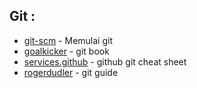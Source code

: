 ## Git :
*  [git-scm](https://git-scm.com/book/id/v1/Memulai-Git-Tentang-Version-Control) - Memulai git
*  [goalkicker](https://books.goalkicker.com/GitBook/) - git book
*  [services.github](https://services.github.com/on-demand/downloads/id/github-git-cheat-sheet/) - github git cheat sheet
*  [rogerdudler](http://rogerdudler.github.io/git-guide/index.id.html) - git guide
